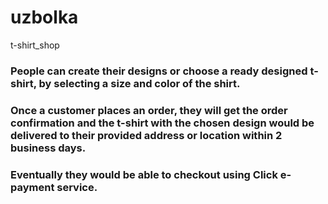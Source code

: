 # uzbolka
t-shirt_shop

### People can create their designs or choose a ready designed t-shirt, by selecting a size and color of the shirt.
### Once a customer places an order, they will get the order confirmation and the t-shirt with the chosen design would be delivered to their provided address or location within 2 business days.
### Eventually they would be able to checkout using Click e-payment service.
